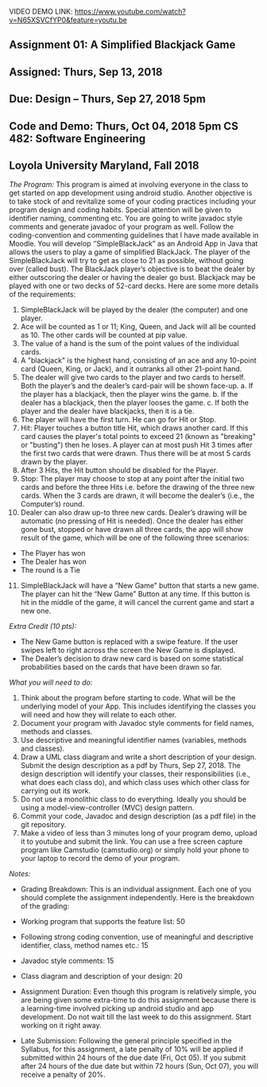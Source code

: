 VIDEO DEMO LINK: https://www.youtube.com/watch?v=N65XSVCfYP0&feature=youtu.be

## Assignment 01: A Simplified Blackjack Game
## Assigned: Thurs, Sep 13, 2018
## Due: Design – Thurs, Sep 27, 2018 5pm
## Code and Demo: Thurs, Oct 04, 2018 5pm	CS 482: Software Engineering
## Loyola University Maryland, Fall 2018

_The Program:_  This program is aimed at involving everyone in the class to get started on app development using android studio. Another objective is to take stock of and revitalize some of your coding practices including your program design and coding habits. Special attention will be given to identifier naming, commenting etc. You are going to write javadoc style comments and generate javadoc of your program as well. Follow the coding-convention and commenting guidelines that I have made available in Moodle. 
You will develop ‘’SimpleBlackJack” as an Android App in Java that allows the users to play a game of simplified BlackJack. The player of the SimpleBlackJack will try to get as close to 21 as possible, without going over (called bust). The BlackJack player’s objective is to beat the dealer by either outscoring the dealer or having the dealer go bust. Blackjack may be played with one or two decks of 52-card decks. Here are some more details of the requirements:

1.	SimpleBlackJack will be played by the dealer (the computer) and one player.
2.	Ace will be counted as 1 or 11; King, Queen, and Jack will all be counted as 10. The other cards will be counted at pip value. 
3.	The value of a hand is the sum of the point values of the individual cards. 
4.	A "blackjack" is the highest hand, consisting of an ace and any 10-point card (Queen, King, or Jack), and it outranks all other 21-point hand.
5.	The dealer will give two cards to the player and two cards to herself. Both the player’s and the dealer’s card-pair will be shown face-up.
a.	If the player has a blackjack, then the player wins the game. 
b.	If the dealer has a blackjack, then the player looses the game. 
c.	If both the player and the dealer have blackjacks, then it is a tie. 
6.	The player will have the first turn.  He can go for Hit or Stop. 
7.	Hit: Player touches a button title Hit, which draws another card. If this card causes the player's total points to exceed 21 (known as "breaking" or "busting") then he loses. A player can at most push Hit 3 times after the first two cards that were drawn. Thus there will be at most 5 cards drawn by the player.
8.	After 3 Hits, the Hit button should be disabled for the Player.
9.	Stop: The player may choose to stop at any point after the initial two cards and before the three Hits i.e. before the drawing of the three new cards. When the 3 cards are drawn, it will become the dealer’s (i.e., the Computer’s) round. 
10.	Dealer can also draw up-to three new cards. Dealer’s drawing will be automatic (no pressing of Hit is needed). Once the dealer has either gone bust, stopped or have drawn all three cards, the app will show result of the game, which will be one of the following three scenarios:
  *	The Player has won
  *	The Dealer has won
  * The round is a Tie
11.	SimpleBlackJack will have a “New Game” button that starts a new game. The player can hit the “New Game” Button at any time. If this button is hit in the middle of the game, it will cancel the current game and start a new one.


_Extra Credit (10 pts):_
  *	The New Game button is replaced with a swipe feature. If the user swipes left to right across the screen the New Game is displayed. 
  *	The Dealer’s decision to draw new card is based on some statistical probabilities based on the cards that have been drawn so far.  

_What you will need to do:_
1.	Think about the program before starting to code. What will be the underlying model of your App. This includes identifying the classes you will need and how they will relate to each other. 
2.	Document your program with Javadoc style comments for field names, methods and classes.  
3.	Use descriptive and meaningful identifier names (variables, methods and classes).
4.	Draw a UML class diagram and write a short description of your design. Submit the design description as a pdf by Thurs, Sep 27, 2018. The design description will identify your classes, their responsibilities (i.e., what does each class do), and which class uses which other class for carrying out its work. 
5.	Do not use a monolithic class to do everything. Ideally you should be using a model-view-controller (MVC) design pattern. 
6.	Commit your code, Javadoc and design description (as a pdf file) in the git repository.
7.	Make a video of less than 3 minutes long of your program demo, upload it to youtube and submit the link. You can use a free screen capture program like Camstudio (camstudio.org) or simply hold your phone to your laptop to record the demo of your program. 

_Notes:_
*	Grading Breakdown: This is an individual assignment. Each one of you should complete the assignment independently. Here is the breakdown of the grading:
  *	Working program that supports the feature list:		50
  *	Following strong coding convention, use of meaningful and descriptive identifier, class, method names etc.:  	15
  *	Javadoc style comments:  				15
  * Class diagram and description of your design:		20

*	Assignment Duration: Even though this program is relatively simple, you are being given some extra-time to do this assignment because there is a learning-time involved picking up android studio and app development. Do not wait till the last week to do this assignment. Start working on it right away. 

*	Late Submission: Following the general principle specified in the Syllabus, for this assignment, a late penalty of 10% will be applied if submitted within 24 hours of the due date (Fri, Oct 05). If you submit after 24 hours of the due date but within 72 hours (Sun, Oct 07), you will receive a penalty of 20%. 
